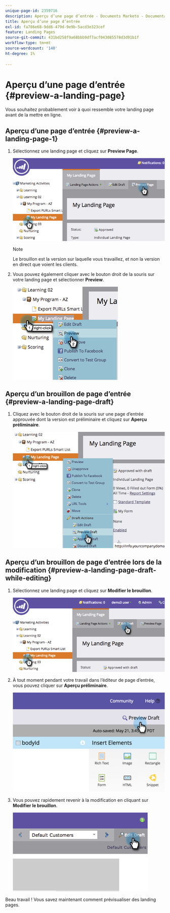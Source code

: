 ```yaml
---
unique-page-id: 2359716
description: Aperçu d’une page d’entrée - Documents Marketo - Documentation du produit
title: Aperçu d’une page d’entrée
exl-id: fa786e68-9dd6-479d-9e9b-5acd3e323cef
feature: Landing Pages
source-git-commit: 431bd258f9a68bbb9df7acf043085578d3d91b1f
workflow-type: tm+mt
source-wordcount: '140'
ht-degree: 1%

---
```


# Aperçu d’une page d’entrée {#preview-a-landing-page}

Vous souhaitez probablement voir à quoi ressemble votre landing page avant de la mettre en ligne.

## Aperçu d’une page d’entrée {#preview-a-landing-page-1}

1. Sélectionnez une landing page et cliquez sur **Preview Page**.

   ![](assets/image2014-9-16-16-3a21-3a10.png)

   >[!NOTE]
   >
   >Le brouillon est la version sur laquelle vous travaillez, et non la version en direct que voient les clients.

1. Vous pouvez également cliquer avec le bouton droit de la souris sur votre landing page et sélectionner **Preview**.

   ![](assets/image2014-9-17-10-3a9-3a49.png)

## Aperçu d’un brouillon de page d’entrée {#preview-a-landing-page-draft}

1. Cliquez avec le bouton droit de la souris sur une page d’entrée approuvée dont la version est préliminaire et cliquez sur **Aperçu préliminaire**.

   ![](assets/image2014-9-17-10-3a9-3a56.png)

## Aperçu d’un brouillon de page d’entrée lors de la modification {#preview-a-landing-page-draft-while-editing}

1. Sélectionnez une landing page et cliquez sur **Modifier le brouillon**.

   ![](assets/image2014-9-17-10-3a10-3a4.png)

1. À tout moment pendant votre travail dans l’éditeur de page d’entrée, vous pouvez cliquer sur **Aperçu préliminaire**.

   ![](assets/image2015-5-21-15-3a48-3a59.png)

1. Vous pouvez rapidement revenir à la modification en cliquant sur **Modifier le brouillon**.

   ![](assets/image2014-9-17-10-3a10-3a20.png)

Beau travail ! Vous savez maintenant comment prévisualiser des landing pages.

